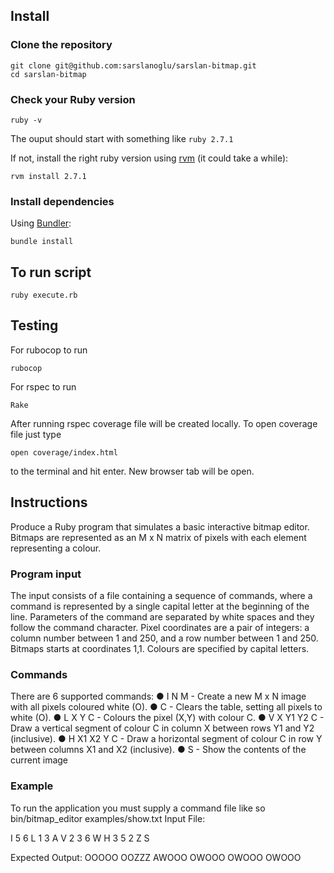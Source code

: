 ## Install

### Clone the repository

```shell
git clone git@github.com:sarslanoglu/sarslan-bitmap.git
cd sarslan-bitmap
```

### Check your Ruby version

```shell
ruby -v
```

The ouput should start with something like `ruby 2.7.1`

If not, install the right ruby version using [rvm](https://github.com/rvm/rvm) (it could take a while):

```shell
rvm install 2.7.1
```

### Install dependencies

Using [Bundler](https://github.com/bundler/bundler):

```shell
bundle install
```

## To run script

```shell
ruby execute.rb
```

## Testing

For rubocop to run

```shell
rubocop
```

For rspec to run

```shell
Rake
```

After running rspec coverage file will be created locally. To open coverage file just type

```shell
open coverage/index.html
```

to the terminal and hit enter. New browser tab will be open.


## Instructions

Produce a Ruby program that simulates a basic interactive bitmap editor. Bitmaps are
represented as an M x N matrix of pixels with each element representing a colour.

### Program input
The input consists of a file containing a sequence of commands, where a command is
represented by a single capital letter at the beginning of the line. Parameters of the
command are separated by white spaces and they follow the command character.
Pixel coordinates are a pair of integers: a column number between 1 and 250, and a
row number between 1 and 250. Bitmaps starts at coordinates 1,1. Colours are
specified by capital letters.

### Commands
There are 6 supported commands:
● I N M - Create a new M x N image with all pixels coloured white (O).
● C - Clears the table, setting all pixels to white (O).
● L X Y C - Colours the pixel (X,Y) with colour C.
● V X Y1 Y2 C - Draw a vertical segment of colour C in column X between rows Y1
and Y2 (inclusive).
● H X1 X2 Y C - Draw a horizontal segment of colour C in row Y between columns
X1 and X2 (inclusive).
● S - Show the contents of the current image

### Example
To run the application you must supply a command file like so bin/bitmap_editor
examples/show.txt
Input File:

I 5 6
L 1 3 A
V 2 3 6 W
H 3 5 2 Z
S

Expected Output:
OOOOO
OOZZZ
AWOOO
OWOOO
OWOOO
OWOOO
